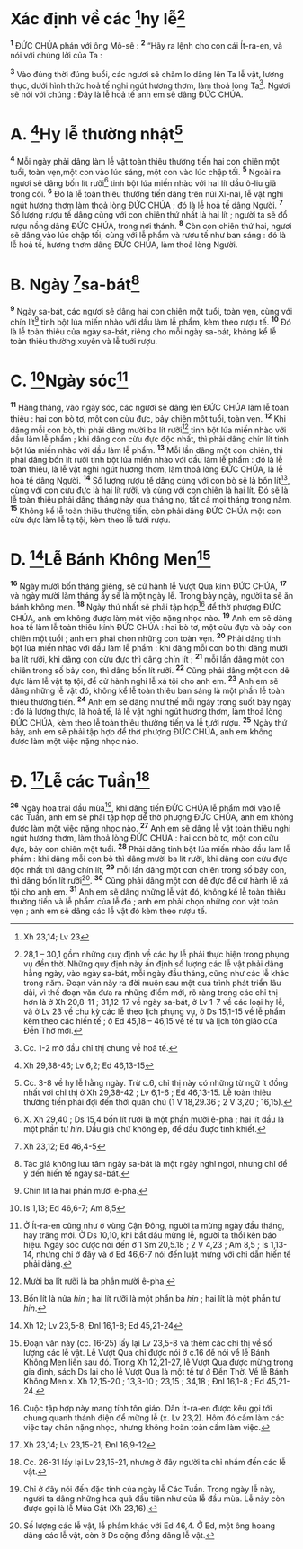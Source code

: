 # Xác định về các [^1*]hy lễ[^1]
<sup><b>1</b></sup> ĐỨC CHÚA phán với ông Mô-sê : <sup><b>2</b></sup> “Hãy ra lệnh cho con cái Ít-ra-en, và nói với chúng lời của Ta :

<sup><b>3</b></sup> Vào đúng thời đúng buổi, các ngươi sẽ chăm lo dâng lên Ta lễ vật, lương thực, dưới hình thức hoả tế nghi ngút hương thơm, làm thoả lòng Ta[^2]. Ngươi sẽ nói với chúng : Đây là lễ hoả tế anh em sẽ dâng ĐỨC CHÚA.

# A. [^2*]Hy lễ thường nhật[^3]
<sup><b>4</b></sup> Mỗi ngày phải dâng làm lễ vật toàn thiêu thường tiến hai con chiên một tuổi, toàn vẹn,một con vào lúc sáng, một con vào lúc chập tối. <sup><b>5</b></sup> Ngoài ra ngươi sẽ dâng bốn lít rưỡi[^4] tinh bột lúa miến nhào với hai lít dầu ô-liu giã trong cối. <sup><b>6</b></sup> Đó là lễ toàn thiêu thường tiến dâng trên núi Xi-nai, lễ vật nghi ngút hương thơm làm thoả lòng ĐỨC CHÚA ; đó là lễ hoả tế dâng Người. <sup><b>7</b></sup> Số lượng rượu tế dâng cùng với con chiên thứ nhất là hai lít ; người ta sẽ đổ rượu nồng dâng ĐỨC CHÚA, trong nơi thánh. <sup><b>8</b></sup> Còn con chiên thứ hai, ngươi sẽ dâng vào lúc chập tối, cùng với lễ phẩm và rượu tế như ban sáng : đó là lễ hoả tế, hương thơm dâng ĐỨC CHÚA, làm thoả lòng Người.

# B. Ngày [^3*]sa-bát[^5]
<sup><b>9</b></sup> Ngày sa-bát, các ngươi sẽ dâng hai con chiên một tuổi, toàn vẹn, cùng với chín lít[^6] tinh bột lúa miến nhào với dầu làm lễ phẩm, kèm theo rượu tế. <sup><b>10</b></sup> Đó là lễ toàn thiêu của ngày sa-bát, riêng cho mỗi ngày sa-bát, không kể lễ toàn thiêu thường xuyên và lễ tưới rượu.

# C. [^4*]Ngày sóc[^7]
<sup><b>11</b></sup> Hàng tháng, vào ngày sóc, các ngươi sẽ dâng lên ĐỨC CHÚA làm lễ toàn thiêu : hai con bò tơ, một con cừu đực, bảy chiên một tuổi, toàn vẹn. <sup><b>12</b></sup> Khi dâng mỗi con bò, thì phải dâng mười ba lít rưỡi[^8] tinh bột lúa miến nhào với dầu làm lễ phẩm ; khi dâng con cừu đực độc nhất, thì phải dâng chín lít tinh bột lúa miến nhào với dầu làm lễ phẩm. <sup><b>13</b></sup> Mỗi lần dâng một con chiên, thì phải dâng bốn lít rưỡi tinh bột lúa miến nhào với dầu làm lễ phẩm : đó là lễ toàn thiêu, là lễ vật nghi ngút hương thơm, làm thoả lòng ĐỨC CHÚA, là lễ hoả tế dâng Người. <sup><b>14</b></sup> Số lượng rượu tế dâng cùng với con bò sẽ là bốn lít[^9], cùng với con cừu đực là hai lít rưỡi, và cùng với con chiên là hai lít. Đó sẽ là lễ toàn thiêu phải dâng tháng này qua tháng nọ, tất cả mọi tháng trong năm. <sup><b>15</b></sup> Không kể lễ toàn thiêu thường tiến, còn phải dâng ĐỨC CHÚA một con cừu đực làm lễ tạ tội, kèm theo lễ tưới rượu.

# D. [^5*]Lễ Bánh Không Men[^10]
<sup><b>16</b></sup> Ngày mười bốn tháng giêng, sẽ cử hành lễ Vượt Qua kính ĐỨC CHÚA, <sup><b>17</b></sup> và ngày mười lăm tháng ấy sẽ là một ngày lễ. Trong bảy ngày, người ta sẽ ăn bánh không men. <sup><b>18</b></sup> Ngày thứ nhất sẽ phải tập hợp[^11] để thờ phượng ĐỨC CHÚA, anh em không được làm một việc nặng nhọc nào. <sup><b>19</b></sup> Anh em sẽ dâng hoả tế làm lễ toàn thiêu kính ĐỨC CHÚA : hai bò tơ, một cừu đực và bảy con chiên một tuổi ; anh em phải chọn những con toàn vẹn. <sup><b>20</b></sup> Phải dâng tinh bột lúa miến nhào với dầu làm lễ phẩm : khi dâng mỗi con bò thì dâng mười ba lít rưỡi, khi dâng con cừu đực thì dâng chín lít ; <sup><b>21</b></sup> mỗi lần dâng một con chiên trong số bảy con, thì dâng bốn lít rưỡi. <sup><b>22</b></sup> Cũng phải dâng một con dê đực làm lễ vật tạ tội, để cử hành nghi lễ xá tội cho anh em. <sup><b>23</b></sup> Anh em sẽ dâng những lễ vật đó, không kể lễ toàn thiêu ban sáng là một phần lễ toàn thiêu thường tiến. <sup><b>24</b></sup> Anh em sẽ dâng như thế mỗi ngày trong suốt bảy ngày : đó là lương thực, là hoả tế, là lễ vật nghi ngút hương thơm, làm thoả lòng ĐỨC CHÚA, kèm theo lễ toàn thiêu thường tiến và lễ tưới rượu. <sup><b>25</b></sup> Ngày thứ bảy, anh em sẽ phải tập hợp để thờ phượng ĐỨC CHÚA, anh em không được làm một việc nặng nhọc nào.

# Đ. [^6*]Lễ các Tuần[^12]
<sup><b>26</b></sup> Ngày hoa trái đầu mùa[^13], khi dâng tiến ĐỨC CHÚA lễ phẩm mới vào lễ các Tuần, anh em sẽ phải tập hợp để thờ phượng ĐỨC CHÚA, anh em không được làm một việc nặng nhọc nào. <sup><b>27</b></sup> Anh em sẽ dâng lễ vật toàn thiêu nghi ngút hương thơm, làm thoả lòng ĐỨC CHÚA : hai con bò tơ, một con cừu đực, bảy con chiên một tuổi. <sup><b>28</b></sup> Phải dâng tinh bột lúa miến nhào dầu làm lễ phẩm : khi dâng mỗi con bò thì dâng mười ba lít rưỡi, khi dâng con cừu đực độc nhất thì dâng chín lít, <sup><b>29</b></sup> mỗi lần dâng một con chiên trong số bảy con, thì dâng bốn lít rưỡi[^14]. <sup><b>30</b></sup> Cũng phải dâng một con dê đực để cử hành lễ xá tội cho anh em. <sup><b>31</b></sup> Anh em sẽ dâng những lễ vật đó, không kể lễ toàn thiêu thường tiến và lễ phẩm của lễ đó ; anh em phải chọn những con vật toàn vẹn ; anh em sẽ dâng các lễ vật đó kèm theo rượu tế.

[^1]: 28,1 – 30,1 gồm những quy định về các hy lễ phải thực hiện trong phụng vụ đền thờ. Những quy định này ấn định số lượng các lễ vật phải dâng hằng ngày, vào ngày sa-bát, mỗi ngày đầu tháng, cũng như các lễ khác trong năm. Đoạn văn này ra đời muộn sau một quá trình phát triển lâu dài, vì thế đoạn văn đưa ra những điểm mới, rõ ràng trong các chỉ thị hơn là ở Xh 20,8-11 ; 31,12-17 về ngày sa-bát, ở Lv 1-7 về các loại hy lễ, và ở Lv 23 về chu kỳ các lễ theo lịch phụng vụ, ở Ds 15,1-15 về lễ phẩm kèm theo các hiến tế ; ở Ed 45,18 – 46,15 về tế tự và lịch tôn giáo của Đền Thờ mới.
[^2]: Cc. 1-2 mở đầu chỉ thị chung về hoả tế.
[^3]: Cc. 3-8 về hy lễ hằng ngày. Trừ c.6, chỉ thị này có những từ ngữ ít đồng nhất với chỉ thị ở Xh 29,38-42 ; Lv 6,1-6 ; Ed 46,13-15. Lễ toàn thiêu thường tiến phải đợi đến thời quân chủ (1 V 18,29.36 ; 2 V 3,20 ; 16,15).
[^4]: X. Xh 29,40 ; Ds 15,4 bốn lít rưỡi là một phần mười ê-pha ; hai lít dầu là một phần tư <i>hin</i>. Dầu giã chứ không ép, để dầu được tinh khiết.
[^5]: Tác giả không lưu tâm ngày sa-bát là một ngày nghỉ ngơi, nhưng chỉ để ý đến hiến tế ngày sa-bát.
[^6]: Chín lít là hai phần mười ê-pha.
[^7]: Ở Ít-ra-en cũng như ở vùng Cận Đông, người ta mừng ngày đầu tháng, hay trăng mới. Ở Ds 10,10, khi bắt đầu mừng lễ, người ta thổi kèn báo hiệu. Ngày sóc được nói đến ở 1 Sm 20,5.18 ; 2 V 4,23 ; Am 8,5 ; Is 1,13-14, nhưng chỉ ở đây và ở Ed 46,6-7 nói đến luật mừng với chỉ dẫn hiến tế phải dâng.
[^8]: Mười ba lít rưỡi là ba phần mười ê-pha.
[^9]: Bốn lít là nửa <i>hin</i> ; hai lít rưỡi là một phần ba <i>hin</i> ; hai lít là một phần tư <i>hin</i>.
[^10]: Đoạn văn này (cc. 16-25) lấy lại Lv 23,5-8 và thêm các chỉ thị về số lượng các lễ vật. Lễ Vượt Qua chỉ được nói ở c.16 để nói về lễ Bánh Không Men liền sau đó. Trong Xh 12,21-27, lễ Vượt Qua được mừng trong gia đình, sách Ds lại cho lễ Vượt Qua là một tế tự ở Đền Thờ. Về lễ Bánh Không Men x. Xh 12,15-20 ; 13,3-10 ; 23,15 ; 34,18 ; Đnl 16,1-8 ; Ed 45,21-24.
[^11]: Cuộc tập hợp này mang tính tôn giáo. Dân Ít-ra-en được kêu gọi tới chung quanh thánh điện để mừng lễ (x. Lv 23,2). Hôm đó cấm làm các việc tay chân nặng nhọc, nhưng không hoàn toàn cấm làm việc.
[^12]: Cc. 26-31 lấy lại Lv 23,15-21, nhưng ở đây người ta chỉ nhắm đến các lễ vật.
[^13]: Chỉ ở đây nói đến đặc tính của ngày lễ Các Tuần. Trong ngày lễ này, người ta dâng những hoa quả đầu tiên như của lễ đầu mùa. Lễ này còn được gọi là lễ Mùa Gặt (Xh 23,16).
[^14]: Số lượng các lễ vật, lễ phẩm khác với Ed 46,4. Ở Ed, một ông hoàng dâng các lễ vật, còn ở Ds cộng đồng dâng lễ vật.
[^1*]: Xh 23,14; Lv 23
[^2*]: Xh 29,38-46; Lv 6,2; Ed 46,13-15
[^3*]: Xh 23,12; Ed 46,4-5
[^4*]: Is 1,13; Ed 46,6-7; Am 8,5
[^5*]: Xh 12; Lv 23,5-8; Đnl 16,1-8; Ed 45,21-24
[^6*]: Xh 23,14; Lv 23,15-21; Đnl 16,9-12
